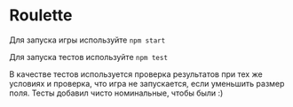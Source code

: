 # Roulette

Для запуска игры используйте `npm start`

Для запуска тестов используйте `npm test`

В качестве тестов используется проверка результатов при тех же условиях и проверка, что игра не запускается, если уменьшить размер поля. Тесты добавил чисто номинальные, чтобы были :)
